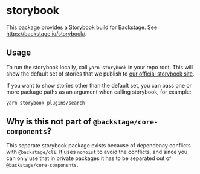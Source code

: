 # storybook

This package provides a Storybook build for Backstage. See https://backstage.io/storybook/.

## Usage

To run the storybook locally, call `yarn storybook` in your repo root. This will show the default set of stories that we publish to [our official storybook site](https://backstage.io/storybook).

If you want to show stories other than the default set, you can pass one or more package paths as an argument when calling storybook, for example:

```sh
yarn storybook plugins/search
```

## Why is this not part of `@backstage/core-components`?

This separate storybook package exists because of dependency conflicts with `@backstage/cli`. It uses `nohoist` to avoid the conflicts, and since you can only use that in private packages it has to be separated out of `@backstage/core-components`.
